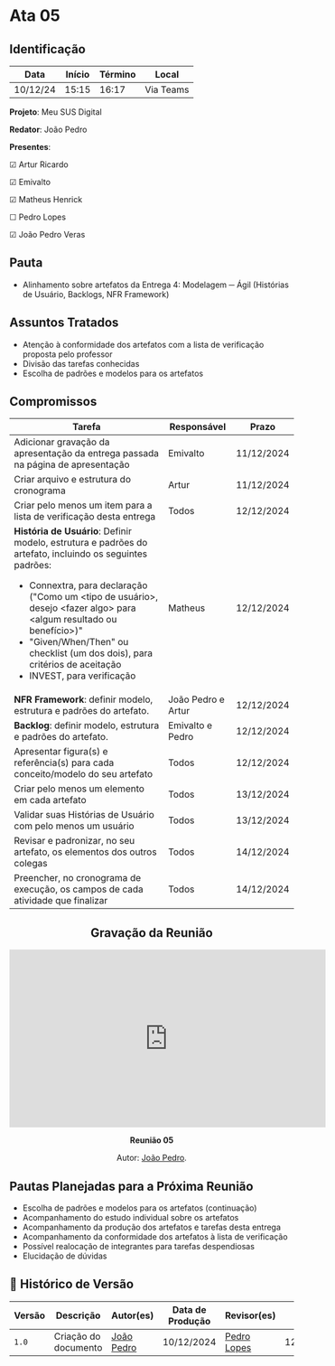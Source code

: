 # Ata 05

## Identificação

| Data | Início | Término | Local |
|----------|-------|-------|-----------|
| 10/12/24 | 15:15 | 16:17 | Via Teams |

**Projeto**: Meu SUS Digital

**Redator**: João Pedro

**Presentes**:

☑ Artur Ricardo

☑ Emivalto

☑ Matheus Henrick

☐ Pedro Lopes

☑ João Pedro Veras

## Pauta

- Alinhamento sobre artefatos da Entrega 4: Modelagem ─ Ágil (Histórias de Usuário, Backlogs, NFR Framework)

## Assuntos Tratados

- Atenção à conformidade dos artefatos com a lista de verificação proposta pelo professor
- Divisão das tarefas conhecidas
- Escolha de padrões e modelos para os artefatos

## Compromissos

| Tarefa | Responsável | Prazo |
|--------|-------------|-------|
| Adicionar gravação da apresentação da entrega passada na página de apresentação | Emivalto | 11/12/2024 |
| Criar arquivo e estrutura do cronograma | Artur | 11/12/2024 |
| Criar pelo menos um item para a lista de verificação desta entrega | Todos | 12/12/2024 |
| **História de Usuário**: Definir modelo, estrutura e padrões do artefato, incluindo os seguintes padrões: <ul> <li>Connextra, para declaração ("Como um <tipo de usuário\>, desejo <fazer algo\> para <algum resultado ou benefício\>)"</li> <li>"Given/When/Then" ou checklist (um dos dois), para critérios de aceitação</li> <li>INVEST, para verificação</li> </ul> | Matheus | 12/12/2024 |
| **NFR Framework**: definir modelo, estrutura e padrões do artefato. | João Pedro e Artur | 12/12/2024 |
| **Backlog**: definir modelo, estrutura e padrões do artefato. | Emivalto e Pedro | 12/12/2024 |
| Apresentar figura(s) e referência(s) para cada conceito/modelo do seu artefato | Todos | 12/12/2024 |
| Criar pelo menos um elemento em cada artefato | Todos | 13/12/2024 |
| Validar suas Histórias de Usuário com pelo menos um usuário | Todos | 13/12/2024 |
| Revisar e padronizar, no seu artefato, os elementos dos outros colegas | Todos | 14/12/2024 |
| Preencher, no cronograma de execução, os campos de cada atividade que finalizar | Todos | 14/12/2024 |

<center>

## Gravação da Reunião

<iframe width="560" height="315" src="https://www.youtube.com/embed/09LSuPpvnE8?si=14lHGTvdW5X1w235" title="YouTube video player" frameborder="0" allow="accelerometer; autoplay; clipboard-write; encrypted-media; gyroscope; picture-in-picture; web-share" referrerpolicy="strict-origin-when-cross-origin" allowfullscreen></iframe>

</center>

<div align="center">
    <p><strong>Reunião 05 <em></em></strong></p>
    <p>Autor: <a href="https://github.com/JoosPerro">João Pedro</a>.</p>
</div>

## Pautas Planejadas para a Próxima Reunião

- Escolha de padrões e modelos para os artefatos (continuação)
- Acompanhamento do estudo individual sobre os artefatos
- Acompanhamento da produção dos artefatos e tarefas desta entrega
- Acompanhamento da conformidade dos artefatos à lista de verificação
- Possível realocação de integrantes para tarefas despendiosas
- Elucidação de dúvidas

## 📑 Histórico de Versão

| Versão | Descrição | Autor(es) | Data de Produção | Revisor(es) | Data de Revisão |
|--------|-----------|-------|------|---------|-----------------|
|  `1.0` | Criação do documento | [João Pedro](https://github.com/JoosPerro) | 10/12/2024 | [Pedro Lopes](https://github.com/pLopess) | 12/12/2024 |
